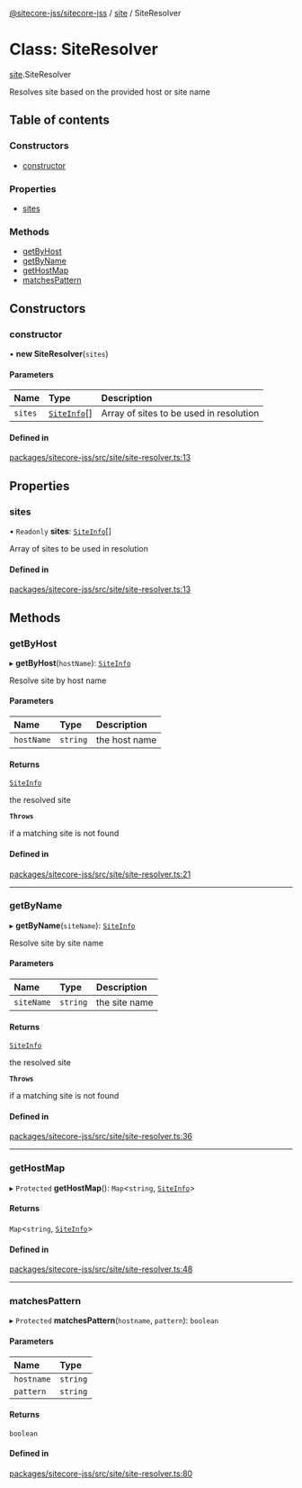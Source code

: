 [@sitecore-jss/sitecore-jss](../README.md) / [site](../modules/site.md) / SiteResolver

# Class: SiteResolver

[site](../modules/site.md).SiteResolver

Resolves site based on the provided host or site name

## Table of contents

### Constructors

- [constructor](site.SiteResolver.md#constructor)

### Properties

- [sites](site.SiteResolver.md#sites)

### Methods

- [getByHost](site.SiteResolver.md#getbyhost)
- [getByName](site.SiteResolver.md#getbyname)
- [getHostMap](site.SiteResolver.md#gethostmap)
- [matchesPattern](site.SiteResolver.md#matchespattern)

## Constructors

### constructor

• **new SiteResolver**(`sites`)

#### Parameters

| Name | Type | Description |
| :------ | :------ | :------ |
| `sites` | [`SiteInfo`](../modules/site.md#siteinfo)[] | Array of sites to be used in resolution |

#### Defined in

[packages/sitecore-jss/src/site/site-resolver.ts:13](https://github.com/Sitecore/jss/blob/f1a949104/packages/sitecore-jss/src/site/site-resolver.ts#L13)

## Properties

### sites

• `Readonly` **sites**: [`SiteInfo`](../modules/site.md#siteinfo)[]

Array of sites to be used in resolution

#### Defined in

[packages/sitecore-jss/src/site/site-resolver.ts:13](https://github.com/Sitecore/jss/blob/f1a949104/packages/sitecore-jss/src/site/site-resolver.ts#L13)

## Methods

### getByHost

▸ **getByHost**(`hostName`): [`SiteInfo`](../modules/site.md#siteinfo)

Resolve site by host name

#### Parameters

| Name | Type | Description |
| :------ | :------ | :------ |
| `hostName` | `string` | the host name |

#### Returns

[`SiteInfo`](../modules/site.md#siteinfo)

the resolved site

**`Throws`**

if a matching site is not found

#### Defined in

[packages/sitecore-jss/src/site/site-resolver.ts:21](https://github.com/Sitecore/jss/blob/f1a949104/packages/sitecore-jss/src/site/site-resolver.ts#L21)

___

### getByName

▸ **getByName**(`siteName`): [`SiteInfo`](../modules/site.md#siteinfo)

Resolve site by site name

#### Parameters

| Name | Type | Description |
| :------ | :------ | :------ |
| `siteName` | `string` | the site name |

#### Returns

[`SiteInfo`](../modules/site.md#siteinfo)

the resolved site

**`Throws`**

if a matching site is not found

#### Defined in

[packages/sitecore-jss/src/site/site-resolver.ts:36](https://github.com/Sitecore/jss/blob/f1a949104/packages/sitecore-jss/src/site/site-resolver.ts#L36)

___

### getHostMap

▸ `Protected` **getHostMap**(): `Map`\<`string`, [`SiteInfo`](../modules/site.md#siteinfo)\>

#### Returns

`Map`\<`string`, [`SiteInfo`](../modules/site.md#siteinfo)\>

#### Defined in

[packages/sitecore-jss/src/site/site-resolver.ts:48](https://github.com/Sitecore/jss/blob/f1a949104/packages/sitecore-jss/src/site/site-resolver.ts#L48)

___

### matchesPattern

▸ `Protected` **matchesPattern**(`hostname`, `pattern`): `boolean`

#### Parameters

| Name | Type |
| :------ | :------ |
| `hostname` | `string` |
| `pattern` | `string` |

#### Returns

`boolean`

#### Defined in

[packages/sitecore-jss/src/site/site-resolver.ts:80](https://github.com/Sitecore/jss/blob/f1a949104/packages/sitecore-jss/src/site/site-resolver.ts#L80)
